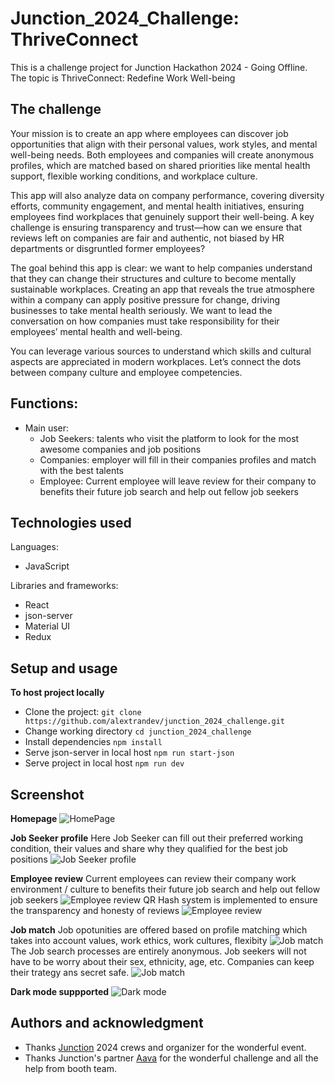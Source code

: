 # Junction_2024_Challenge: ThriveConnect
This is a challenge project for Junction Hackathon 2024 - Going Offline. The topic is ThriveConnect: Redefine Work Well-being

## The challenge
Your mission is to create an app where employees can discover job opportunities that align with their personal values, work styles, and mental well-being needs. Both employees and companies will create anonymous profiles, which are matched based on shared priorities like mental health support, flexible working conditions, and workplace culture.

This app will also analyze data on company performance, covering diversity efforts, community engagement, and mental health initiatives, ensuring employees find workplaces that genuinely support their well-being. A key challenge is ensuring transparency and trust—how can we ensure that reviews left on companies are fair and authentic, not biased by HR departments or disgruntled former employees?

The goal behind this app is clear: we want to help companies understand that they can change their structures and culture to become mentally sustainable workplaces. Creating an app that reveals the true atmosphere within a company can apply positive pressure for change, driving businesses to take mental health seriously. We want to lead the conversation on how companies must take responsibility for their employees’ mental health and well-being.

You can leverage various sources to understand which skills and cultural aspects are appreciated in modern workplaces. Let’s connect the dots between company culture and employee competencies.

## Functions:
- Main user: 
  - Job Seekers: talents who visit the platform to look for the most awesome companies and job positions
  - Companies: employer will fill in their companies profiles and match with the best talents
  - Employee: Current employee will leave review for their company to benefits their future job search and help out fellow job seekers
<!-- -  -->

## Technologies used
Languages:
- JavaScript

Libraries and frameworks:

- React
- json-server
- Material UI
- Redux

## Setup and usage

<!-- **Live page [here](https://alextran.dev)** -->

**To host project locally**
- Clone the project: ```git clone https://github.com/alextrandev/junction_2024_challenge.git```
- Change working directory ```cd junction_2024_challenge```
- Install dependencies ```npm install```
- Serve json-server in local host ```npm run start-json```
- Serve project in local host ```npm run dev```

## Screenshot
**Homepage**
![HomePage](src/assets/screenshots/HomePage.png)

**Job Seeker profile**
Here Job Seeker can fill out their preferred working condition, their values and share why they qualified for the best job positions
![Job Seeker profile](src/assets/screenshots/jobseekerDashboard.png)

**Employee review**
Current employees can review their company work environment / culture to benefits their future job search and help out fellow job seekers
![Employee review](src/assets/screenshots/EmployeeReview.png)
QR Hash system is implemented to ensure the transparency and honesty of reviews
![Employee review](src/assets/screenshots/QRHashSystem.png)

**Job match**
Job opotunities are offered based on profile matching which takes into account values, work ethics, work cultures, flexibity
![Job match](src/assets/screenshots/JobMatch.png)
The Job search processes are entirely anonymous. Job seekers will not have to be worry about their sex, ethnicity, age, etc. Companies can keep their trategy ans secret safe.
![Job match](src/assets/screenshots/CompanyMatch.png)

**Dark mode suppported**
![Dark mode](src/assets/screenshots/DarkMode.png)

## Authors and acknowledgment

- Thanks [Junction](https://www.hackjunction.com/) 2024 crews and organizer for the wonderful event.
- Thanks Junction's partner [Aava](https://www.aava.fi/) for the wonderful challenge and all the help from booth team.
